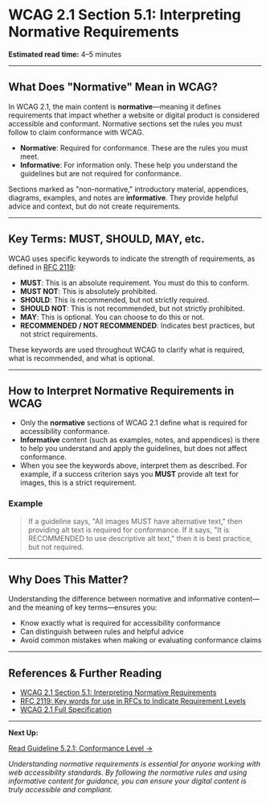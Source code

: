 <!--
title: 5.1 - Interpreting Normative Requirements
series: Making the Web Accessible for All
description: An in-depth explanation of WCAG 2.1 Section 5.1, Interpreting Normative Requirements—what it means, why it matters, and how to apply it.
keywords: wcag 5.1, normative, informative, accessibility, web standards, conformance
image: WCAG-Series-5.1.png
imageAlt: Blue text on yellow background saying, "Web Content Accessibility Guidelines (WCAG) 5.1 Explained, Interpreting Normative Requirements"
status: published
date: 2025-07-08
excerpt: This section explains how to interpret normative requirements in WCAG 2.1, including the difference between normative and informative content, and the meaning of key terms like MUST, SHOULD, and MAY.
-->

# **WCAG 2.1 Section 5.1: Interpreting Normative Requirements**

**Estimated read time:** 4–5 minutes

---

## **What Does "Normative" Mean in WCAG?**

In WCAG 2.1, the main content is **normative**—meaning it defines requirements that impact whether a website or digital product is considered accessible and conformant. Normative sections set the rules you must follow to claim conformance with WCAG.

- **Normative**: Required for conformance. These are the rules you must meet.
- **Informative**: For information only. These help you understand the guidelines but are not required for conformance.

Sections marked as "non-normative," introductory material, appendices, diagrams, examples, and notes are **informative**. They provide helpful advice and context, but do not create requirements.

---

## **Key Terms: MUST, SHOULD, MAY, etc.**

WCAG uses specific keywords to indicate the strength of requirements, as defined in [RFC 2119](https://www.rfc-editor.org/rfc/rfc2119):

- **MUST**: This is an absolute requirement. You must do this to conform.
- **MUST NOT**: This is absolutely prohibited.
- **SHOULD**: This is recommended, but not strictly required.
- **SHOULD NOT**: This is not recommended, but not strictly prohibited.
- **MAY**: This is optional. You can choose to do this or not.
- **RECOMMENDED / NOT RECOMMENDED**: Indicates best practices, but not strict requirements.

These keywords are used throughout WCAG to clarify what is required, what is recommended, and what is optional.

---

## **How to Interpret Normative Requirements in WCAG**

- Only the **normative** sections of WCAG 2.1 define what is required for accessibility conformance.
- **Informative** content (such as examples, notes, and appendices) is there to help you understand and apply the guidelines, but does not affect conformance.
- When you see the keywords above, interpret them as described. For example, if a success criterion says you **MUST** provide alt text for images, this is a strict requirement.

### **Example**

> If a guideline says, "All images MUST have alternative text," then providing alt text is required for conformance. If it says, "It is RECOMMENDED to use descriptive alt text," then it is best practice, but not required.

---

## **Why Does This Matter?**

Understanding the difference between normative and informative content—and the meaning of key terms—ensures you:
- Know exactly what is required for accessibility conformance
- Can distinguish between rules and helpful advice
- Avoid common mistakes when making or evaluating conformance claims

---

## **References & Further Reading**
- [WCAG 2.1 Section 5.1: Interpreting Normative Requirements](https://www.w3.org/TR/WCAG21/#interpreting-normative-requirements)
- [RFC 2119: Key words for use in RFCs to Indicate Requirement Levels](https://www.rfc-editor.org/rfc/rfc2119)
- [WCAG 2.1 Full Specification](https://www.w3.org/TR/WCAG21/)

---

**Next Up:**

[Read Guideline 5.2.1: Conformance Level →](WCAG-Guideline-5-2-1-Conformance-Level-Explained)

*Understanding normative requirements is essential for anyone working with web accessibility standards. By following the normative rules and using informative content for guidance, you can ensure your digital content is truly accessible and compliant.*
